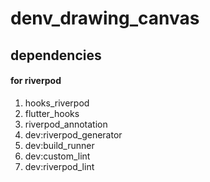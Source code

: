 # denv_drawing_canvas

## dependencies

#### for riverpod
  1. hooks_riverpod
  2. flutter_hooks
  3. riverpod_annotation
  4. dev:riverpod_generator
  5. dev:build_runner
  6. dev:custom_lint
  7. dev:riverpod_lint

